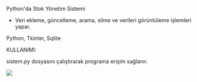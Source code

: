 Python'da Stok Yönetim Sistemi

+ Veri ekleme, güncelleme, arama, silme ve verileri görüntüleme işlemleri yapar. 


Python, Tkinter, Sqlite

KULLANIMI:

sistem.py dosyasını çalıştırarak programa erişim sağlanır.

<img src="https://i.imgur.com/1yZdG3p.png"/>
